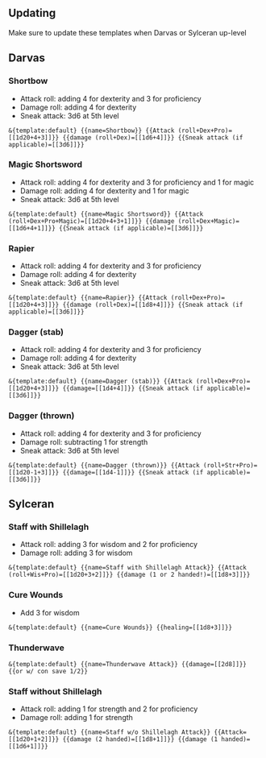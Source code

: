 ## Updating
Make sure to update these templates when Darvas or Sylceran up-level
## Darvas
### Shortbow
- Attack roll: adding 4 for dexterity and 3 for proficiency
- Damage roll: adding 4 for dexterity
- Sneak attack: 3d6 at 5th level
```
&{template:default} {{name=Shortbow}} {{Attack (roll+Dex+Pro)=[[1d20+4+3]]}} {{damage (roll+Dex)=[[1d6+4]]}} {{Sneak attack (if applicable)=[[3d6]]}}
```
### Magic Shortsword
- Attack roll: adding 4 for dexterity and 3 for proficiency and 1 for magic
- Damage roll: adding 4 for dexterity and 1 for magic
- Sneak attack: 3d6 at 5th level
```
&{template:default} {{name=Magic Shortsword}} {{Attack (roll+Dex+Pro+Magic)=[[1d20+4+3+1]]}} {{damage (roll+Dex+Magic)=[[1d6+4+1]]}} {{Sneak attack (if applicable)=[[3d6]]}}
```
### Rapier
- Attack roll: adding 4 for dexterity and 3 for proficiency
- Damage roll: adding 4 for dexterity
- Sneak attack: 3d6 at 5th level
```
&{template:default} {{name=Rapier}} {{Attack (roll+Dex+Pro)=[[1d20+4+3]]}} {{damage (roll+Dex)=[[1d8+4]]}} {{Sneak attack (if applicable)=[[3d6]]}}
```
### Dagger (stab)
- Attack roll: adding 4 for dexterity and 3 for proficiency
- Damage roll: adding 4 for dexterity
- Sneak attack: 3d6 at 5th level
```
&{template:default} {{name=Dagger (stab)}} {{Attack (roll+Dex+Pro)=[[1d20+4+3]]}} {{damage=[[1d4+4]]}} {{Sneak attack (if applicable)=[[3d6]]}}
```
### Dagger (thrown)
- Attack roll: adding 4 for dexterity and 3 for proficiency
- Damage roll: subtracting 1 for strength
- Sneak attack: 3d6 at 5th level
```
&{template:default} {{name=Dagger (thrown)}} {{Attack (roll+Str+Pro)=[[1d20-1+3]]}} {{damage=[[1d4-1]]}} {{Sneak attack (if applicable)=[[3d6]]}}
```

## Sylceran

### Staff with Shillelagh
- Attack roll: adding 3 for wisdom and 2 for proficiency
- Damage roll: adding 3 for wisdom
```
&{template:default} {{name=Staff with Shillelagh Attack}} {{Attack (roll+Wis+Pro)=[[1d20+3+2]]}} {{damage (1 or 2 handed!)=[[1d8+3]]}}
```

### Cure Wounds
- Add 3 for wisdom
```
&{template:default} {{name=Cure Wounds}} {{healing=[[1d8+3]]}}
```

### Thunderwave
```
&{template:default} {{name=Thunderwave Attack}} {{damage=[[2d8]]}}  {{or w/ con save 1/2}}
```

### Staff without Shillelagh
- Attack roll: adding 1 for strength and 2 for proficiency
- Damage roll: adding 1 for strength
```
&{template:default} {{name=Staff w/o Shillelagh Attack}} {{Attack=[[1d20+1+2]]}} {{damage (2 handed)=[[1d8+1]]}} {{damage (1 handed)=[[1d6+1]]}}
```

